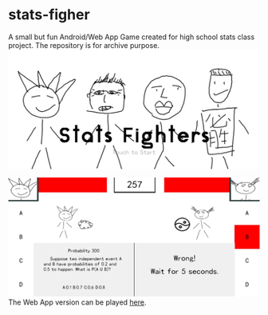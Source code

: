 # stats-figher
A small but fun Android/Web App Game created for high school stats class project. The repository is for archive purpose.
![Front Page](./img/screenshot1.jpg)

![Example](./img/screenshot2.jpg)
The Web App version can be played [here](http://www.enoeht.xyz).
